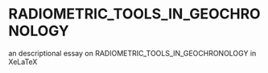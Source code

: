 # RADIOMETRIC_TOOLS_IN_GEOCHRONOLOGY
an descriptional essay on RADIOMETRIC_TOOLS_IN_GEOCHRONOLOGY in  XeLaTeX 
